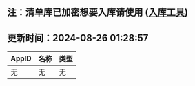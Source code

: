 ## 注：清单库已加密想要入库请使用 ([入库工具](https://github.com/BlankTMing/ManifestAutoUpdate/releases))

## 更新时间：2024-08-26 01:28:57
| AppID | 名称 | 类型  |
| :-------------------- | :----------------------------- | :----------- |
| 无 | 无 | 无 |

